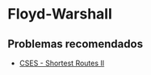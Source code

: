 # Floyd-Warshall


## Problemas recomendados
- <a href="https://cses.fi/problemset/task/1672/" target="_blank">CSES - Shortest Routes II</a>
